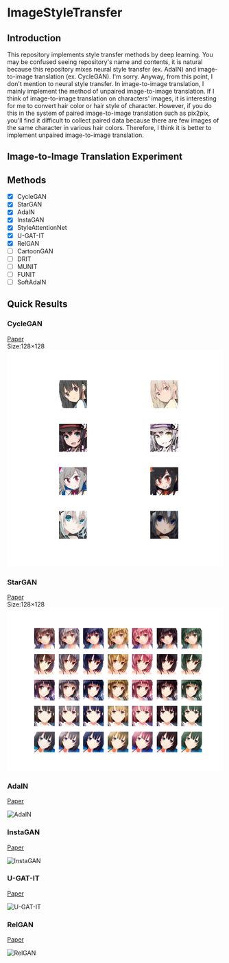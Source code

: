 # ImageStyleTransfer

## Introduction
This repository implements style transfer methods by deep learning. You may be confused seeing repository's name and contents, it is natural because this repository mixes neural style transfer (ex. AdaIN) and image-to-image translation (ex. CycleGAN). I'm sorry. Anyway, from this point, I don't mention to neural style transfer. In image-to-image translation, I mainly implement the method of unpaired image-to-image translation. If I think of image-to-image translation on characters' images, it is interesting for me to convert hair color or hair style of character. However, if you do this in the system of paired image-to-image translation such as pix2pix, you'll find it difficult to collect paired data because there are few images of the same character in various hair colors. Therefore, I think it is better to implement unpaired image-to-image translation.

## Image-to-Image Translation Experiment

## Methods

- [x] CycleGAN
- [x] StarGAN
- [x] AdaIN
- [x] InstaGAN
- [x] StyleAttentionNet
- [x] U-GAT-IT
- [x] RelGAN
- [ ] CartoonGAN
- [ ] DRIT
- [ ] MUNIT
- [ ] FUNIT
- [ ] SoftAdaIN

## Quick Results
### CycleGAN
[Paper](https://arxiv.org/pdf/1703.10593.pdf "here")  
Size:128×128  
![CycleGAN](./CycleGAN/result.jpg)

### StarGAN
[Paper](https://arxiv.org/abs/1711.09020 "here")  
Size:128×128  
![StarGAN](./StarGAN/result_2.png)

### AdaIN
[Paper](https://arxiv.org/pdf/1703.06868.pdf)

![AdaIN](https://github.com/SerialLain3170/Style-Transfer/blob/master/AdaIN/images/anime.png)

### InstaGAN
[Paper](https://arxiv.org/pdf/1812.10889.pdf)

![InstaGAN](https://github.com/SerialLain3170/ImageStyleTransfer/blob/master/InstaGAN/result.png)

### U-GAT-IT
[Paper](https://arxiv.org/pdf/1907.10830.pdf)

![U-GAT-IT](https://github.com/SerialLain3170/ImageStyleTransfer/blob/master/UGATIT/Result.jpg)

### RelGAN
[Paper](https://arxiv.org/pdf/1908.07269.pdf)

![RelGAN](https://github.com/SerialLain3170/ImageStyleTransfer/blob/master/RelGAN/RelGAN_result.jpg)
